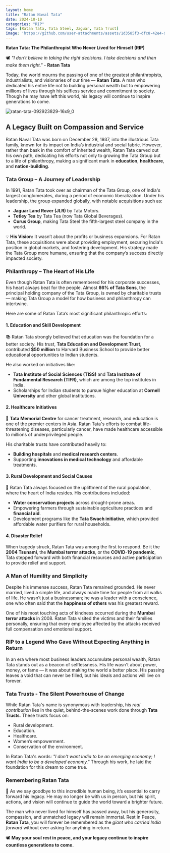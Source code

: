 ```yaml
---
layout: home
title: "Ratan Naval Tata"
date: 2024-10-10
categories: "RIP"
tags: [Ratan Tata, Tata Steel, Jaguar, Tata Trust]
image: 'https://github.com/user-attachments/assets/1d3585f3-dfc8-42e4-9947-e7ed5f0404a6'
---
```


**Ratan Tata: The Philanthropist Who Never Lived for Himself (RIP)**

🕊️ *"I don't believe in taking the right decisions. I take decisions and then make them right."* - **Ratan Tata**

Today, the world mourns the passing of one of the greatest philanthropists, industrialists, and visionaries of our time — **Ratan Tata**. A man who dedicated his entire life not to building personal wealth but to empowering millions of lives through his selfless service and commitment to society. Though he may have left this world, his legacy will continue to inspire generations to come.

![ratan-tata-092923829-16x9_0](https://github.com/user-attachments/assets/1d3585f3-dfc8-42e4-9947-e7ed5f0404a6)

## **A Legacy Built on Compassion and Service**
Ratan Naval Tata was born on December 28, 1937, into the illustrious Tata family, known for its impact on India’s industrial and social fabric. However, rather than bask in the comfort of inherited wealth, Ratan Tata carved out his own path, dedicating his efforts not only to growing the Tata Group but to a life of philanthropy, making a significant mark in **education**, **healthcare**, and **nation-building**. 

### **Tata Group – A Journey of Leadership**
In 1991, Ratan Tata took over as chairman of the Tata Group, one of India's largest conglomerates, during a period of economic liberalization. Under his leadership, the group expanded globally, with notable acquisitions such as:
- **Jaguar Land Rover (JLR)** by Tata Motors.
- **Tetley Tea** by Tata Tea (now Tata Global Beverages).
- **Corus Group**, making Tata Steel the fifth-largest steel company in the world.

💡 **His Vision:** It wasn’t about the profits or business expansions. For Ratan Tata, these acquisitions were about providing employment, securing India's position in global markets, and fostering development. His strategy made the Tata Group more humane, ensuring that the company’s success directly impacted society.

### **Philanthropy – The Heart of His Life**
Even though Ratan Tata is often remembered for his corporate successes, his heart always beat for the people. Almost **66% of Tata Sons**, the principal holding company of the Tata Group, is owned by charitable trusts — making Tata Group a model for how business and philanthropy can intertwine.

Here are some of Ratan Tata’s most significant philanthropic efforts:

#### **1. Education and Skill Development**
📚 Ratan Tata strongly believed that education was the foundation for a better society. His trust, **Tata Education and Development Trust**, contributed **$50 million** to Harvard Business School to provide better educational opportunities to Indian students.

He also worked on initiatives like:
- **Tata Institute of Social Sciences (TISS)** and **Tata Institute of Fundamental Research (TIFR)**, which are among the top institutes in India.
- Scholarships for Indian students to pursue higher education at **Cornell University** and other global institutions.

#### **2. Healthcare Initiatives**
🏥 **Tata Memorial Centre** for cancer treatment, research, and education is one of the premier centers in Asia. Ratan Tata's efforts to combat life-threatening diseases, particularly cancer, have made healthcare accessible to millions of underprivileged people.

His charitable trusts have contributed heavily to:
- **Building hospitals** and **medical research centers**.
- Supporting **innovations in medical technology** and affordable treatments.

#### **3. Rural Development and Social Causes**
🚜 Ratan Tata always focused on the upliftment of the rural population, where the heart of India resides. His contributions included:
- **Water conservation projects** across drought-prone areas.
- Empowering farmers through sustainable agriculture practices and **financial aid**.
- Development programs like the **Tata Swach initiative**, which provided affordable water purifiers for rural households.

#### **4. Disaster Relief**
When tragedy struck, Ratan Tata was among the first to respond. Be it the **2004 Tsunami**, the **Mumbai terror attacks**, or the **COVID-19 pandemic**, Tata stepped forward with both financial resources and active participation to provide relief and support.

### **A Man of Humility and Simplicity**
Despite his immense success, Ratan Tata remained grounded. He never married, lived a simple life, and always made time for people from all walks of life. He wasn’t just a businessman; he was a leader with a conscience, one who often said that the **happiness of others** was his greatest reward.

One of his most touching acts of kindness occurred during the **Mumbai terror attacks** in 2008. Ratan Tata visited the victims and their families personally, ensuring that every employee affected by the attacks received full compensation and emotional support.

### **RIP to a Legend Who Gave Without Expecting Anything in Return**
In an era where most business leaders accumulate personal wealth, Ratan Tata stands out as a beacon of selflessness. His life wasn't about power, money, or fame — it was about making the world a better place. His passing leaves a void that can never be filled, but his ideals and actions will live on forever.

### **Tata Trusts - The Silent Powerhouse of Change**
While Ratan Tata's name is synonymous with leadership, his *real contribution* lies in the quiet, behind-the-scenes work done through **Tata Trusts**. These trusts focus on:
- Rural development.
- Education.
- Healthcare.
- Women’s empowerment.
- Conservation of the environment.

In Ratan Tata's words: *"I don't want India to be an emerging economy; I want India to be a developed economy."* Through his work, he laid the foundation for this dream to come true.

### **Remembering Ratan Tata**
🌟 As we say goodbye to this incredible human being, it’s essential to carry forward his legacy. He may no longer be with us in person, but his spirit, actions, and vision will continue to guide the world toward a brighter future.

The man who never lived for himself has passed away, but his generosity, compassion, and unmatched legacy will remain immortal. Rest in Peace, **Ratan Tata**, you will forever be remembered as the *giant who carried India forward* without ever asking for anything in return.

🕊️ **May your soul rest in peace, and your legacy continue to inspire countless generations to come.**
